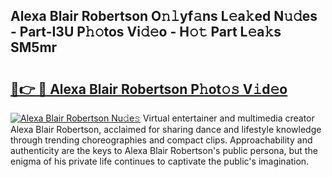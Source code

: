 ## Alexa Blair Robertson O𝚗𝚕yf𝚊ns L𝚎a𝚔ed N𝚞𝚍es - Part-I3U P𝚑𝚘tos Vi𝚍𝚎o - H𝚘𝚝 Part L𝚎a𝚔s SM5mr

# <h2><a href="http://kf1fqq.oniu.top/?m=Alexa+Blair+Robertson">🔗👉 🔴 Alexa Blair Robertson P𝚑ot𝚘𝚜 V𝚒d𝚎o</a></h2>

[![Alexa Blair Robertson Nu𝚍e𝚜](https://i.imgur.com/0qMVB7G.gif)](http://kf1fqq.oniu.top/?m=Alexa+Blair+Robertson)
Virtual entertainer and multimedia creator Alexa Blair Robertson, acclaimed for sharing dance and lifestyle knowledge through trending choreographies and compact clips. Approachability and authenticity are the keys to Alexa Blair Robertson's public persona, but the enigma of his private life continues to captivate the public's imagination.  
